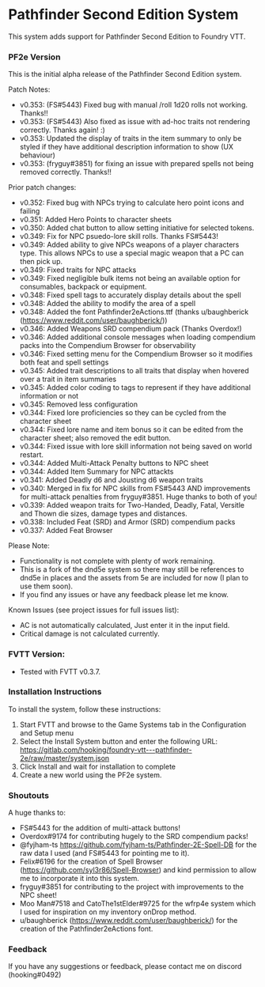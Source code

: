 # Pathfinder Second Edition System

This system adds support for Pathfinder Second Edition to Foundry VTT.

### PF2e Version
This is the initial alpha release of the Pathfinder Second Edition system.

Patch Notes:
*  v0.353: (FS#5443) Fixed bug with manual /roll 1d20 rolls not working. Thanks!!
*  v0.353: (FS#5443) Also fixed as issue with ad-hoc traits not rendering correctly. Thanks again! :)
*  v0.353: Updated the display of traits in the item summary to only be styled if they have additional description information to show (UX behaviour)
*  v0.353: (fryguy#3851) for fixing an issue with prepared spells not being removed correctly. Thanks!!


Prior patch changes:
*  v0.352: Fixed bug with NPCs trying to calculate hero point icons and failing 
*  v0.351: Added Hero Points to character sheets
*  v0.350: Added chat button to allow setting initiative for selected tokens.
*  v0.349: Fix for NPC psuedo-lore skill rolls. Thanks FS#5443!
*  v0.349: Added ability to give NPCs weapons of a player characters type. This allows NPCs to use a special magic weapon that a PC can then pick up.
*  v0.349: Fixed traits for NPC attacks
*  v0.349: Fixed negligible bulk items not being an available option for consumables, backpack or equipment.
*  v0.348: Fixed spell tags to accurately display details about the spell
*  v0.348: Added the ability to modify the area of a spell
*  v0.348: Added the font Pathfinder2eActions.ttf (thanks u/baughberick (https://www.reddit.com/user/baughberick/))
*  v0.346: Added Weapons SRD compendium pack (Thanks Overdox!)
*  v0.346: Added additional console messages when loading compendium packs into the Compendium Browser for observability
*  v0.346: Fixed setting menu for the Compendium Browser so it modifies both feat and spell settings
*  v0.345: Added trait descriptions to all traits that display when hovered over a trait in item summaries
*  v0.345: Added color coding to tags to represent if they have additional information or not
*  v0.345: Removed less configuration
*  v0.344: Fixed lore proficiencies so they can be cycled from the character sheet 
*  v0.344: Fixed lore name and item bonus so it can be edited from the character sheet; also removed the edit button. 
*  v0.344: Fixed issue with lore skill information not being saved on world restart. 
*  v0.344: Added Multi-Attack Penalty buttons to NPC sheet
*  v0.344: Added Item Summary for NPC attackts
*  v0.341: Added Deadly d6 and Jousting d6 weapon traits 
*  v0.340: Merged in fix for NPC skills from FS#5443 AND improvements for multi-attack penalties from fryguy#3851. Huge thanks to both of you!
*  v0.339: Added weapon traits for Two-Handed, Deadly, Fatal, Versitle and Thown die sizes, damage types and distances.
*  v0.338: Included Feat (SRD) and Armor (SRD) compendium packs 
*  v0.337: Added Feat Browser

Please Note:
- Functionality is not complete with plenty of work remaining. 
- This is a fork of the dnd5e system so there may still be references to dnd5e in places and the assets from 5e are included for now (I plan to use them soon).
- If you find any issues or have any feedback please let me know.

Known Issues (see project issues for full issues list):
- AC is not automatically calculated, Just enter it in the input field.
- Critical damage is not calculated currently.

### FVTT Version:
- Tested with FVTT v0.3.7.

### Installation Instructions

To install the system, follow these instructions:

1. Start FVTT and browse to the Game Systems tab in the Configuration and Setup menu
2. Select the Install System button and enter the following URL: https://gitlab.com/hooking/foundry-vtt---pathfinder-2e/raw/master/system.json
3. Click Install and wait for installation to complete
4. Create a new world using the PF2e system.

### Shoutouts

A huge thanks to:
- FS#5443 for the addition of multi-attack buttons!
- Overdox#9174 for contributing hugely to the SRD compendium packs!
- @fyjham-ts https://github.com/fyjham-ts/Pathfinder-2E-Spell-DB for the raw data I used (and FS#5443 for pointing me to it).
- Felix#6196 for the creation of Spell Browser (https://github.com/syl3r86/Spell-Browser) and kind permission to allow me to incorporate it into this system.
- fryguy#3851 for contributing to the project with improvements to the NPC sheet!
- Moo Man#7518  and CatoThe1stElder#9725 for the wfrp4e system which I used for inspiration on my inventory onDrop method.
- u/baughberick (https://www.reddit.com/user/baughberick/) for the creation of the Pathfinder2eActions font.

### Feedback

If you have any suggestions or feedback, please contact me on discord (hooking#0492)